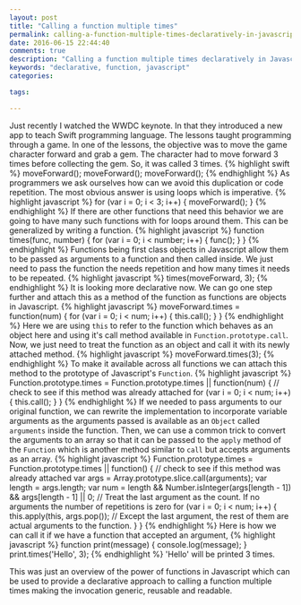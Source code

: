 ```yaml
---
layout: post
title: "Calling a function multiple times"
permalink: calling-a-function-multiple-times-declaratively-in-javascript
date: 2016-06-15 22:44:40
comments: true
description: "Calling a function multiple times declaratively in Javascript"
keywords: "declarative, function, javascript"
categories:

tags:

---
```

Just recently I watched the WWDC keynote. In that they introduced a new app to teach Swift programming language. The lessons taught programming through a game. In one of the lessons, the objective was to move the game character forward and grab a gem. The character had to move forward 3 times before collecting the gem. So, it was called 3 times.
{% highlight swift %}
moveForward();
moveForward();
moveForward();
{% endhighlight %}
As programmers we ask ourselves how can we avoid this duplication or code repetition. The most obvious answer is using loops which is imperative.
{% highlight javascript %}
for (var i = 0; i < 3; i++) {
  moveForward();
}
{% endhighlight %}
If there are other functions that need this behavior we are going to have many such functions with for loops around them. This can be generalized by writing a function.
{% highlight javascript %}
function times(func, number) {
  for (var i = 0; i < number; i++) {
    func();
  }
}
{% endhighlight %}
Functions being first class objects in Javascript allow them to be passed as arguments to a function and then called inside. We just need to pass the function the needs repetition and how many times it needs to be repeated.
{% highlight javascript %}
times(moveForward, 3);
{% endhighlight %}
It is looking more declarative now. We can go one step further and attach this as a method of the function as functions are objects in Javascript.
{% highlight javascript %}
moveForward.times = function(num) {
  for (var i = 0; i < num; i++) {
    this.call();
  }
}
{% endhighlight %}
Here we are using `this` to refer to the function which behaves as an object here and using it's call method available in `Function.prototype.call`. Now, we just need to treat the function as an object and call it with its newly attached method.
{% highlight javascript %}
moveForward.times(3);
{% endhighlight %}
To make it available across all functions we can attach this method to the prototype of Javascript's `Function`.
{% highlight javascript %}
Function.prototype.times = Function.prototype.times || function(num) { // check to see if this method was already attached
  for (var i = 0; i < num; i++) {
    this.call();
  }
}
{% endhighlight %}
If we needed to pass arguments to our original function, we can rewrite the implementation to incorporate variable arguments as the arguments passed is available as an `Object` called `arguments` inside the function. Then, we can use a common trick to convert the arguments to an array so that it can be passed to the `apply` method of the `Function` which is another method similar to `call` but accepts arguments as an array.
{% highlight javascript %}
Function.prototype.times = Function.prototype.times || function() { // check to see if this method was already attached
  var args = Array.prototype.slice.call(arguments);
  var length = args.length;
  var num = length && Number.isInteger(args[length - 1]) && args[length - 1] || 0; // Treat the last argument as the count. If no arguments the number of repetitions is zero
  for (var i = 0; i < num; i++) {
    this.apply(this, args.pop()); // Except the last argument, the rest of them are actual arguments to the function.
  }
}
{% endhighlight %}
Here is how we can call it if we have a function that accepted an argument,
{% highlight javascript %}
function print(message) {
  console.log(message);
}
print.times('Hello', 3);
{% endhighlight %}
'Hello' will be printed 3 times.

This was just an overview of the power of functions in Javascript which can be used to provide a declarative approach to calling a function multiple times making the invocation generic, reusable and readable.
